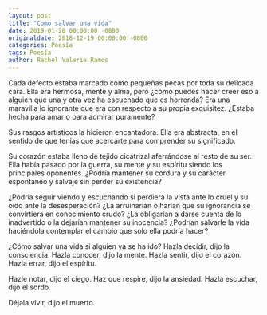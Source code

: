 ```yaml
---
layout: post
title: "Como salvar una vida"
date: 2019-01-28 00:00:00 -0800
originaldate: 2018-12-19 00:00:00 -0800
categories: Poesía
tags: Poesía
author: Rachel Valerie Ramos
---
```


Cada defecto estaba marcado como pequeñas pecas por toda su delicada cara.
Ella era hermosa, mente y alma, pero ¿cómo puedes hacer creer eso a alguien que una y otra vez ha escuchado que es horrenda?
Era una maravilla lo ignorante que era con respecto a su propia exquisitez.
¿Estaba hecha para amar o para admirar puramente?

Sus rasgos artísticos la hicieron encantadora.
Ella era abstracta, en el sentido de que tenías que acercarte para comprender su significado.

Su corazón estaba lleno de tejido cicatrizal aferrándose al resto de su ser.
Ella había pasado por la guerra, su mente y su espíritu siendo los principales oponentes.
¿Podría mantener su cordura y su carácter espontáneo y salvaje sin perder su existencia?

¿Podría seguir viendo y escuchando si perdiera la vista ante lo cruel y su oído ante la desesperación?
¿La arruinarían o harían que su ignorancia se convirtiera en conocimiento crudo?
¿La obligarían a darse cuenta de lo inadvertido o la dejarían mantener su inocencia?
¿Podrían salvarle la vida haciéndola contemplar el cambio que solo ella podría hacer?

¿Cómo salvar una vida si alguien ya se ha ido?
Hazla decidir, dijo la consciencia.
Hazla conocer, dijo la mente.
Hazla sentir, dijo el corazón.
Hazla errar, dijo el espíritu.
 
Hazle notar, dijo el ciego.
Haz que respire, dijo la ansiedad.
Hazla escuchar, dijo el sordo.

Déjala vivir, dijo el muerto.
